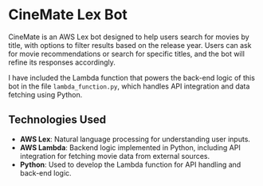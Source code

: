# CineMate Lex Bot

CineMate is an AWS Lex bot designed to help users search for movies by title, with options to filter results based on the release year. Users can ask for movie recommendations or search for specific titles, and the bot will refine its responses accordingly.

I have included the Lambda function that powers the back-end logic of this bot in the file `lambda_function.py`, which handles API integration and data fetching using Python.

## Technologies Used

- **AWS Lex**: Natural language processing for understanding user inputs.
- **AWS Lambda**: Backend logic implemented in Python, including API integration for fetching movie data from external sources.
- **Python**: Used to develop the Lambda function for API handling and back-end logic.
